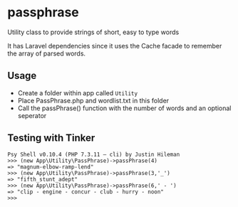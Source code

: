 # passphrase
Utility class to provide strings of short, easy to type words

It has Laravel dependencies since it uses the Cache facade to remember the array of parsed words.

## Usage
- Create a folder within app called `Utility`
- Place PassPhrase.php and wordlist.txt in this folder
- Call the passPhrase() function with the number of words and an optional seperator

## Testing with Tinker
```
Psy Shell v0.10.4 (PHP 7.3.11 — cli) by Justin Hileman
>>> (new App\Utility\PassPhrase)->passPhrase(4)
=> "magnum-elbow-ramp-lend"
>>> (new App\Utility\PassPhrase)->passPhrase(3,'_')
=> "fifth_stunt_adept"
>>> (new App\Utility\PassPhrase)->passPhrase(6,' - ')
=> "clip - engine - concur - club - hurry - noon"
>>> 
```
